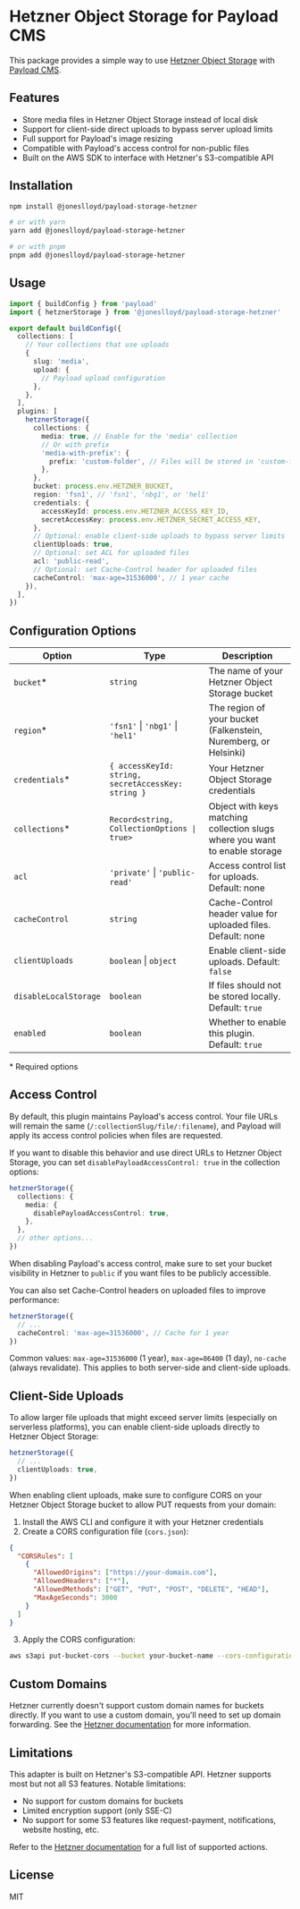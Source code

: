 # Hetzner Object Storage for Payload CMS

This package provides a simple way to use [Hetzner Object Storage](https://www.hetzner.com/storage/object-storage) with [Payload CMS](https://payloadcms.com).

## Features

- Store media files in Hetzner Object Storage instead of local disk
- Support for client-side direct uploads to bypass server upload limits
- Full support for Payload's image resizing
- Compatible with Payload's access control for non-public files
- Built on the AWS SDK to interface with Hetzner's S3-compatible API

## Installation

```sh
npm install @joneslloyd/payload-storage-hetzner

# or with yarn
yarn add @joneslloyd/payload-storage-hetzner

# or with pnpm
pnpm add @joneslloyd/payload-storage-hetzner
```

## Usage

```ts
import { buildConfig } from 'payload'
import { hetznerStorage } from '@joneslloyd/payload-storage-hetzner'

export default buildConfig({
  collections: [
    // Your collections that use uploads
    {
      slug: 'media',
      upload: {
        // Payload upload configuration
      },
    },
  ],
  plugins: [
    hetznerStorage({
      collections: {
        media: true, // Enable for the 'media' collection
        // Or with prefix
        'media-with-prefix': {
          prefix: 'custom-folder', // Files will be stored in 'custom-folder/'
        },
      },
      bucket: process.env.HETZNER_BUCKET,
      region: 'fsn1', // 'fsn1', 'nbg1', or 'hel1'
      credentials: {
        accessKeyId: process.env.HETZNER_ACCESS_KEY_ID,
        secretAccessKey: process.env.HETZNER_SECRET_ACCESS_KEY,
      },
      // Optional: enable client-side uploads to bypass server limits
      clientUploads: true,
      // Optional: set ACL for uploaded files
      acl: 'public-read',
      // Optional: set Cache-Control header for uploaded files
      cacheControl: 'max-age=31536000', // 1 year cache
    }),
  ],
})
```

## Configuration Options

| Option                | Type                                               | Description                                                                 |
| --------------------- | -------------------------------------------------- | --------------------------------------------------------------------------- |
| `bucket`\*            | `string`                                           | The name of your Hetzner Object Storage bucket                              |
| `region`\*            | `'fsn1'` \| `'nbg1'` \| `'hel1'`                   | The region of your bucket (Falkenstein, Nuremberg, or Helsinki)             |
| `credentials`\*       | `{ accessKeyId: string, secretAccessKey: string }` | Your Hetzner Object Storage credentials                                     |
| `collections`\*       | `Record<string, CollectionOptions \| true>`        | Object with keys matching collection slugs where you want to enable storage |
| `acl`                 | `'private'` \| `'public-read'`                     | Access control list for uploads. Default: none                              |
| `cacheControl`        | `string`                                           | Cache-Control header value for uploaded files. Default: none                |
| `clientUploads`       | `boolean` \| `object`                              | Enable client-side uploads. Default: `false`                                |
| `disableLocalStorage` | `boolean`                                          | If files should not be stored locally. Default: `true`                      |
| `enabled`             | `boolean`                                          | Whether to enable this plugin. Default: `true`                              |

\* Required options

## Access Control

By default, this plugin maintains Payload's access control. Your file URLs will remain the same (`/:collectionSlug/file/:filename`), and Payload will apply its access control policies when files are requested.

If you want to disable this behavior and use direct URLs to Hetzner Object Storage, you can set `disablePayloadAccessControl: true` in the collection options:

```ts
hetznerStorage({
  collections: {
    media: {
      disablePayloadAccessControl: true,
    },
  },
  // other options...
})
```

When disabling Payload's access control, make sure to set your bucket visibility in Hetzner to `public` if you want files to be publicly accessible.

You can also set Cache-Control headers on uploaded files to improve performance:

```ts
hetznerStorage({
  // ...
  cacheControl: 'max-age=31536000', // Cache for 1 year
})
```

Common values: `max-age=31536000` (1 year), `max-age=86400` (1 day), `no-cache` (always revalidate). This applies to both server-side and client-side uploads.

## Client-Side Uploads

To allow larger file uploads that might exceed server limits (especially on serverless platforms), you can enable client-side uploads directly to Hetzner Object Storage:

```ts
hetznerStorage({
  // ...
  clientUploads: true,
})
```

When enabling client uploads, make sure to configure CORS on your Hetzner Object Storage bucket to allow PUT requests from your domain:

1. Install the AWS CLI and configure it with your Hetzner credentials
2. Create a CORS configuration file (`cors.json`):

```json
{
  "CORSRules": [
    {
      "AllowedOrigins": ["https://your-domain.com"],
      "AllowedHeaders": ["*"],
      "AllowedMethods": ["GET", "PUT", "POST", "DELETE", "HEAD"],
      "MaxAgeSeconds": 3000
    }
  ]
}
```

3. Apply the CORS configuration:

```sh
aws s3api put-bucket-cors --bucket your-bucket-name --cors-configuration file://cors.json --endpoint-url https://your-region.your-objectstorage.com
```

## Custom Domains

Hetzner currently doesn't support custom domain names for buckets directly. If you want to use a custom domain, you'll need to set up domain forwarding. See the [Hetzner documentation](https://docs.hetzner.com/storage/object-storage) for more information.

## Limitations

This adapter is built on Hetzner's S3-compatible API. Hetzner supports most but not all S3 features. Notable limitations:

- No support for custom domains for buckets
- Limited encryption support (only SSE-C)
- No support for some S3 features like request-payment, notifications, website hosting, etc.

Refer to the [Hetzner documentation](https://docs.hetzner.com/storage/object-storage/supported-actions) for a full list of supported actions.

## License

MIT
